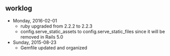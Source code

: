 ## worklog
* Monday, 2016-02-01
  * ruby upgraded from 2.2.2 to 2.2.3
  * config.serve_static_assets to config.serve_static_files since it will be removed in Rails 5.0
* Sunday, 2015-08-23
  * Gemfile updated and organized